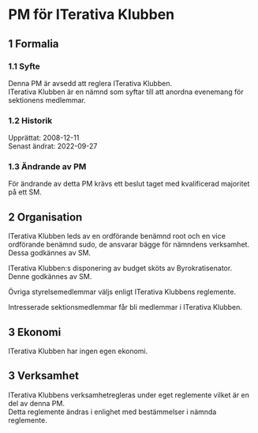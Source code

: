 # PM för ITerativa Klubben

## 1 Formalia

### 1.1 Syfte

Denna PM är avsedd att reglera ITerativa Klubben.  
ITerativa Klubben är en nämnd som syftar till att anordna evenemang för sektionens medlemmar.

### 1.2 Historik

Upprättat: 2008-12-11  
Senast ändrat: 2022-09-27

### 1.3 Ändrande av PM

För ändrande av detta PM krävs ett beslut taget med kvalificerad majoritet på ett SM.

## 2 Organisation

ITerativa Klubben leds av en ordförande benämnd root och en vice ordförande benämnd sudo, de ansvarar bägge för nämndens verksamhet.  
Dessa godkännes av SM.

ITerativa Klubben:s disponering av budget sköts av Byrokratisenator.  
Denne godkännes av SM.

Övriga styrelsemedlemmar väljs enligt ITerativa Klubbens reglemente.

Intresserade sektionsmedlemmar får bli medlemmar i ITerativa Klubben.

## 3 Ekonomi

ITerativa Klubben har ingen egen ekonomi.

## 3 Verksamhet

ITerativa Klubbens verksamhetregleras under eget reglemente vilket är en del av denna PM.  
Detta reglemente ändras i enlighet med bestämmelser i nämnda reglemente.
